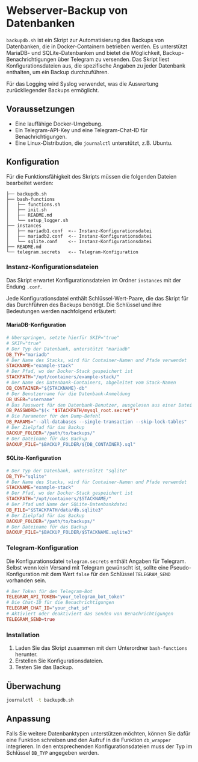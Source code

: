 # Webserver-Backup von Datenbanken

`backupdb.sh` ist ein Skript zur Automatisierung des Backups von Datenbanken, die in Docker-Containern betrieben werden. Es unterstützt MariaDB- und SQLite-Datenbanken und bietet die Möglichkeit, Backup-Benachrichtigungen über Telegram zu versenden. Das Skript liest Konfigurationsdateien aus, die spezifische Angaben zu jeder Datenbank enthalten, um ein Backup durchzuführen.

Für das Logging wird Syslog verwendet, was die Auswertung zurückliegender Backups ermöglicht.

## Voraussetzungen

- Eine lauffähige Docker-Umgebung.
- Ein Telegram-API-Key und eine Telegram-Chat-ID für Benachrichtigungen.
- Eine Linux-Distribution, die `journalctl` unterstützt, z.B. Ubuntu.

## Konfiguration

Für die Funktionsfähigkeit des Skripts müssen die folgenden Dateien bearbeitet werden:

```
├── backupdb.sh
├── bash-functions
│   ├── functions.sh
│   ├── init.sh
│   ├── README.md
│   └── setup_logger.sh
├── instances
│   ├── mariadb1.conf  <-- Instanz-Konfigurationsdatei
│   ├── mariadb2.conf  <-- Instanz-Konfigurationsdatei
│   └── sqlite.conf    <-- Instanz-Konfigurationsdatei
├── README.md
└── telegram.secrets   <-- Telegram-Konfiguration
```

### Instanz-Konfigurationsdateien

Das Skript erwartet Konfigurationsdateien im Ordner `instances` mit der Endung `.conf`.

Jede Konfigurationsdatei enthält Schlüssel-Wert-Paare, die das Skript für das Durchführen des Backups benötigt. Die Schlüssel und ihre Bedeutungen werden nachfolgend erläutert:

#### MariaDB-Konfiguration

```conf
# Überspringen, setzte hierfür SKIP="true"
# SKIP="true"
# Der Typ der Datenbank, unterstützt "mariadb"
DB_TYP="mariadb"
# Der Name des Stacks, wird für Container-Namen und Pfade verwendet
STACKNAME="example-stack" 
# Der Pfad, wo der Docker-Stack gespeichert ist
STACKPATH="/opt/containers/example-stack/"
# Der Name des Datenbank-Containers, abgeleitet vom Stack-Namen
DB_CONTAINER="${STACKNAME}-db"
# Der Benutzername für die Datenbank-Anmeldung
DB_USER="username"
# Das Passwort für den Datenbank-Benutzer, ausgelesen aus einer Datei
DB_PASSWORD="$(< "$STACKPATH/mysql_root.secret")"
# Die Parameter für den Dump-Befehl
DB_PARAMS="--all-databases --single-transaction --skip-lock-tables" 
# Der Zielpfad für das Backup
BACKUP_FOLDER="/path/to/backups/"
# Der Dateiname für das Backup
BACKUP_FILE="$BACKUP_FOLDER/${DB_CONTAINER}.sql" 
```

#### SQLite-Konfiguration

```conf
# Der Typ der Datenbank, unterstützt "sqlite"
DB_TYP="sqlite"
# Der Name des Stacks, wird für Container-Namen und Pfade verwendet
STACKNAME="example-stack" 
# Der Pfad, wo der Docker-Stack gespeichert ist
STACKPATH="/opt/containers/$STACKNAME/"
# Der Pfad und Name der SQLite-Datenbankdatei
DB_FILE="$STACKPATH/data/db.sqlite3"
# Der Zielpfad für das Backup
BACKUP_FOLDER="/path/to/backups/"
# Der Dateiname für das Backup
BACKUP_FILE="$BACKUP_FOLDER/$STACKNAME.sqlite3"
```

### Telegram-Konfiguration

Die Konfigurationsdatei `telegram.secrets` enthält Angaben für Telegram. Selbst wenn kein Versand mit Telegram gewünscht ist, sollte eine Pseudo-Konfiguration mit dem Wert `false` für den Schlüssel `TELEGRAM_SEND` vorhanden sein.

```conf
# Der Token für den Telegram-Bot
TELEGRAM_API_TOKEN="your_telegram_bot_token"
# Die Chat-ID für die Benachrichtigungen
TELEGRAM_CHAT_ID="your_chat_id"
# Aktiviert oder deaktiviert das Senden von Benachrichtigungen
TELEGRAM_SEND=true
```

### Installation

1. Laden Sie das Skript zusammen mit dem Unterordner `bash-functions` herunter.
2. Erstellen Sie Konfigurationsdateien.
3. Testen Sie das Backup.

## Überwachung

```bash
journalctl -t backupdb.sh
```

## Anpassung

Falls Sie weitere Datenbanktypen unterstützen möchten, können Sie dafür eine Funktion schreiben und den Aufruf in die Funktion `db_wrapper` integrieren. In den entsprechenden Konfigurationsdateien muss der Typ im Schlüssel `DB_TYP` angegeben werden.